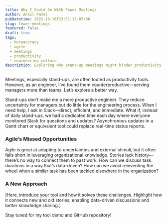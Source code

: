 ```yaml
---
title: Why I Could Do With Fewer Meetings
author: Ankil Patel
pubDatetime: 2022-10-16T23:51:15-07:00
slug: fewer-meetings
featured: false
draft: true
tags:
  - bureaucracy
  - agile
  - meetings
  - productivity
  - engineering culture
description: Exploring why stand-up meetings might hinder productivity for engineers and proposing a tool to make Agile more data-driven.
---
```


Meetings, especially stand-ups, are often touted as productivity tools. However, as an engineer, I’ve found them counterproductive—serving managers more than teams. Let’s explore a better way.

Stand-ups don’t make me a more productive engineer. They reduce uncertainty for managers but do little for the engineering process. When I need help, I ask in Slack—direct, efficient, and immediate. What if, instead of daily stand-ups, we had a dedicated time each day where everyone monitored Slack for questions and updates? Asynchronous updates in a Gantt chart or equivalent tool could replace real-time status reports.

### Agile’s Missed Opportunities

Agile is great at adapting to uncertainties and external stimuli, but it often falls short in leveraging organizational knowledge. Stories lack history—there’s no way to connect them to past work. How can we discuss task durations in a way that’s data-driven? How can we avoid reinventing the wheel when a similar task has been tackled elsewhere in the organization?

### A New Approach

[Here, introduce your tool and how it solves these challenges. Highlight how it connects new and old stories, enabling data-driven discussions and better knowledge sharing.]

Stay tuned for my tool demo and GitHub repository!
